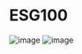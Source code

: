 # ESG100
![image](https://user-images.githubusercontent.com/35645038/173214966-67f75f3a-8367-4a7a-bbd6-7413ebc7d504.png)
![image](https://user-images.githubusercontent.com/35645038/173214996-fc051c10-3f4f-462e-991b-88361996f70e.png)
